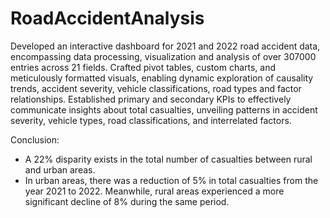# RoadAccidentAnalysis
Developed an interactive dashboard for 2021 and 2022 road accident data, encompassing data processing, visualization and analysis of over 307000 entries across 21 fields.
Crafted pivot tables, custom charts, and meticulously formatted visuals, enabling dynamic exploration of causality trends, accident severity, vehicle classifications, road types and factor relationships.
Established primary and secondary KPIs to effectively communicate insights about total casualties, unveiling patterns in accident severity, vehicle types, road classifications, and interrelated factors.
 
Conclusion: 
* A 22% disparity exists in the total number of casualties between rural and urban areas.
* In urban areas, there was a reduction of 5% in total casualties from the year 2021 to 2022. Meanwhile, rural areas experienced a more significant decline of 8% during the same period.
